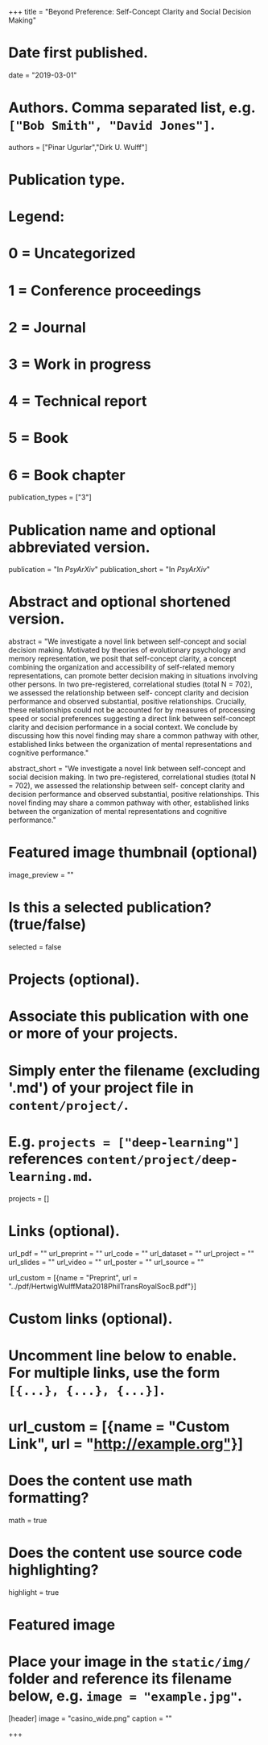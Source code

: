 +++
title = "Beyond Preference: Self-Concept Clarity and Social Decision Making"

# Date first published.
date = "2019-03-01"

# Authors. Comma separated list, e.g. `["Bob Smith", "David Jones"]`.
authors = ["Pinar Ugurlar","Dirk U. Wulff"]

# Publication type.
# Legend:
# 0 = Uncategorized
# 1 = Conference proceedings
# 2 = Journal
# 3 = Work in progress
# 4 = Technical report
# 5 = Book
# 6 = Book chapter
publication_types = ["3"]

# Publication name and optional abbreviated version.
publication = "In *PsyArXiv*"
publication_short = "In *PsyArXiv*"

# Abstract and optional shortened version.
abstract = "We investigate a novel link between self-concept and social decision making. Motivated by theories of evolutionary psychology and memory representation, we posit that self-concept clarity, a concept combining the organization and accessibility of self-related memory representations, can promote better decision making in situations involving other persons. In two pre-registered, correlational studies (total N = 702), we assessed the relationship between self- concept clarity and decision performance and observed substantial, positive relationships. Crucially, these relationships could not be accounted for by measures of processing speed or social preferences suggesting a direct link between self-concept clarity and decision performance in a social context. We conclude by discussing how this novel finding may share a common pathway with other, established links between the organization of mental representations and cognitive performance."

abstract_short = "We investigate a novel link between self-concept and social decision making. In two pre-registered, correlational studies (total N = 702), we assessed the relationship between self- concept clarity and decision performance and observed substantial, positive relationships. This novel finding may share a common pathway with other, established links between the organization of mental representations and cognitive performance."


# Featured image thumbnail (optional)
image_preview = ""

# Is this a selected publication? (true/false)
selected = false

# Projects (optional).
#   Associate this publication with one or more of your projects.
#   Simply enter the filename (excluding '.md') of your project file in `content/project/`.
#   E.g. `projects = ["deep-learning"]` references `content/project/deep-learning.md`.
projects = []

# Links (optional).
url_pdf = ""
url_preprint = ""
url_code = ""
url_dataset = ""
url_project = ""
url_slides = ""
url_video = ""
url_poster = ""
url_source = ""

url_custom = [{name = "Preprint", url = "../pdf/HertwigWulffMata2018PhilTransRoyalSocB.pdf"}]

# Custom links (optional).
#   Uncomment line below to enable. For multiple links, use the form `[{...}, {...}, {...}]`.
# url_custom = [{name = "Custom Link", url = "http://example.org"}]

# Does the content use math formatting?
math = true

# Does the content use source code highlighting?
highlight = true

# Featured image
# Place your image in the `static/img/` folder and reference its filename below, e.g. `image = "example.jpg"`.
[header]
image = "casino_wide.png"
caption = ""

+++
